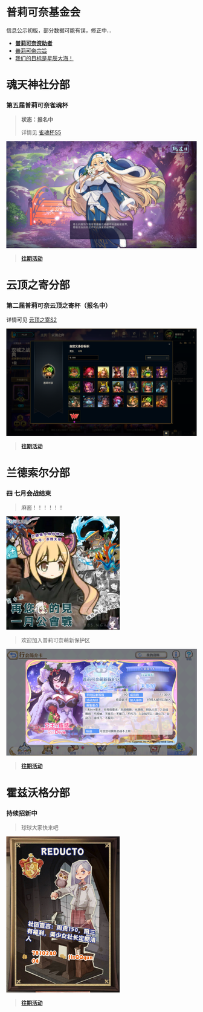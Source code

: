 # 普莉可奈基金会
信息公示初版，部分数据可能有误，修正中...

- [**普莉可奈资助者**](wiki/contributions.md)
- [~~普莉可奈宗旨~~](wiki/purpose.md)
- [我们的目标是星辰大海！](wiki/star_sky.md)




#  魂天神社分部

###  第五届普莉可奈雀魂杯

> **状态：报名中**
>
> 详情见 [雀魂杯S5](archive/MajSoulGame/5th.md)

![sese](archive/MajSoulGame/docs/pics/5th_sese.png)

> [**往期活动**](archive/MajSoulGame/README.md)



#  云顶之寄分部

### 第二届普莉可奈云顶之寄杯（报名中）

详情可见 [云顶之寄S2](archive/TeamFightTactics/S2.md)

![LOL_priconne](archive/TeamFightTactics/docs/LOL_priconne.png)

> [**往期活动**](archive/TeamFightTactics/README.md)




#  兰德索尔分部
### ~~四~~ 七月会战结束

>麻酱！！！！！！

<img src="archive/PCR/docs/202201.png" width ="300" alt="PCR"/>

>欢迎加入普莉可奈萌新保护区

![protect](archive/PCR/docs/protect.png)


> [**往期活动**](archive/PCR/README.md)



# 霍兹沃格分部

### 持续招新中

>球球大家快来吧

<img src="archive/HarryPotter/docs/reducto.png" width ="300" alt="reducto"/>

> [**往期活动**](archive/HarryPotter/README.md)
